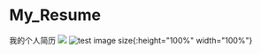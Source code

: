 # My_Resume
我的个人简历
<img src="https://www.guozhihui.top/images/home.png"  />
![test image size](https://www.guozhihui.top/images/home.png){:height="100%" width="100%"}
